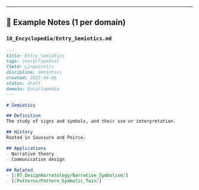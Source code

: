 
---

## 🧪 Example Notes (1 per domain)

### `10_Encyclopedia/Entry_Semiotics.md`

```markdown
---
title: Entry_Semiotics
tags: [encyclopedia]
field: Linguistics
discipline: Semiotics
created: 2025-04-05
status: draft
domain: Encyclopedia
---

# Semiotics

## Definition
The study of signs and symbols, and their use or interpretation.

## History
Rooted in Saussure and Peirce.

## Applications
- Narrative theory
- Communication design

## Related
- [[07_DesignNarratology/Narrative_Symbolism]]
- [[Patterns/Pattern_Symbolic_Twin]]
